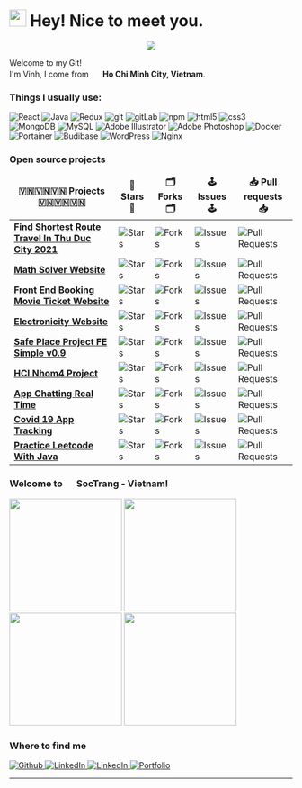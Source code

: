 <h1><img src="https://emojis.slackmojis.com/emojis/images/1531849430/4246/blob-sunglasses.gif?1531849430" width="30"/> Hey! Nice to meet you.</h1>

<div id="header" align="center">
<img src="https://media.giphy.com/media/mTPjPA6SSXgTsnZ1Dh/giphy.gif">
</div>

<p>Welcome to my Git! </br> I'm Vinh, I come from <img src="https://user-images.githubusercontent.com/70852643/205022108-d4ff07fe-cda6-48bd-83c0-85519708e889.png" width="17"/> <b>Ho Chi Minh City, Vietnam</b>. </p>
<h3>Things I usually use:</h3>
<p>
  <img alt="React" src="https://img.shields.io/badge/-React-45b8d8?style=flat-square&logo=react&logoColor=white" />
<img alt="Java" src="https://img.shields.io/badge/-Java-42bad8?style=flat-square&logo=react&logoColor=white" />
  <img alt="Redux" src="https://img.shields.io/badge/-Redux-764ABC?style=flat-square&logo=redux&logoColor=white" />
  <img alt="git" src="https://img.shields.io/badge/-Git-F05032?style=flat-square&logo=git&logoColor=white" />
  <img alt="gitLab" src="https://img.shields.io/badge/-Gitlab-F35555?style=flat-square&logo=gitlab&logoColor=white" />
  <img alt="npm" src="https://img.shields.io/badge/-NPM-CB3837?style=flat-square&logo=npm&logoColor=white" />
  <img alt="html5" src="https://img.shields.io/badge/-HTML5-E34F26?style=flat-square&logo=html5&logoColor=white" />
  <img alt="css3" src="https://img.shields.io/badge/-CSS3-C32323?style=flat-square&logo=css3&logoColor=white" />
  <img alt="MongoDB" src="https://img.shields.io/badge/-MongoDB-13aa52?style=flat-square&logo=mongodb&logoColor=white" />
  <img alt="MySQL" src="https://img.shields.io/badge/MySQL-E12345?style=flat-square&logo=mysql&logoColor=white"/>
  <img alt="Adobe Illustrator" src="https://img.shields.io/badge/Adobe-Illustrator-A23433?style=flat-square&logo=illustrator&logoColor=white"/>
  <img alt="Adobe Photoshop" src="https://img.shields.io/badge/Adobe-Photoshop-B21244?style=flat-square&logo=photoshop&logoColor=white"/>
<img alt="Docker" src="https://img.shields.io/badge/-Docker-0ac6ff?style=flat-square&logo=docker&logoColor=white" />
<img alt="Portainer" src="https://img.shields.io/badge/-Portainer-0a1bff?style=flat-square&logo=portainer&logoColor=white" />
	<img alt="Budibase" src="https://img.shields.io/badge/-Budibase-131314?style=flat-square&logo=budibase&logoColor=white" />
	<img alt="WordPress" src="https://img.shields.io/badge/-WordPress-080852?style=flat-square&logo=wordpress&logoColor=white" />
	<img alt="Nginx" src="https://img.shields.io/badge/-Nginx-f05213?style=flat-square&logo=nginx&logoColor=white" />
</p>
<h3>Open source projects</h3>
<table>
  <thead align="center">
    <tr border: none;>
      <td><b>️🇻🇳🇻🇳🇻🇳 Projects 🇻🇳🇻🇳🇻🇳</b></td>
      <td><b>🌟 Stars 🌟</b></td>
      <td><b>🗂 Forks 🗂</b></td>
      <td><b>🕹 Issues 🕹</b></td>
      <td><b>📥 Pull requests 📥</b></td>
    </tr>
  </thead>
  <tbody>
    <tr>
      <td><a href="https://github.com/lequocvinh15042001/Find-Shortest-Route-Travel-In-Thu-Duc-City-2021"><b>Find Shortest Route Travel In Thu Duc City 2021</b></a></td>
      <td><img alt="Stars" src="https://img.shields.io/github/stars/lequocvinh15042001/Find-Shortest-Route-Travel-In-Thu-Duc-City-2021?style=flat-square&labelColor=343b41"/></td>
      <td><img alt="Forks" src="https://img.shields.io/github/forks/lequocvinh15042001/Find-Shortest-Route-Travel-In-Thu-Duc-City-2021?style=flat-square&labelColor=343b41"/></td>
      <td><img alt="Issues" src="https://img.shields.io/github/issues/lequocvinh15042001/Find-Shortest-Route-Travel-In-Thu-Duc-City-2021?style=flat-square&labelColor=343b41"/></td>
      <td><img alt="Pull Requests" src="https://img.shields.io/github/issues-pr/lequocvinh15042001/Find-Shortest-Route-Travel-In-Thu-Duc-City-2021?style=flat-square&labelColor=343b41"/></td>
    </tr>
	<tr>
      <td><a href="https://github.com/lequocvinh15042001/mathSolverVN"><b>Math Solver Website</b></a></td>
      <td><img alt="Stars" src="https://img.shields.io/github/stars/lequocvinh15042001/mathSolverVN?style=flat-square&labelColor=343b41"/></td>
      <td><img alt="Forks" src="https://img.shields.io/github/forks/lequocvinh15042001/mathSolverVN?style=flat-square&labelColor=343b41"/></td>
      <td><img alt="Issues" src="https://img.shields.io/github/issues/lequocvinh15042001/mathSolverVN?style=flat-square&labelColor=343b41"/></td>
      <td><img alt="Pull Requests" src="https://img.shields.io/github/issues-pr/lequocvinh15042001/mathSolverVN?style=flat-square&labelColor=343b41"/></td>
    </tr>
    <tr>
      <td><a href="https://github.com/lequocvinh15042001/Project_movie_ticket_booking_T11"><b>Front End Booking Movie Ticket Website</b></a></td>
      <td><img alt="Stars" src="https://img.shields.io/github/stars/lequocvinh15042001/Project_movie_ticket_booking_T11?style=flat-square&labelColor=343b41"/></td>
      <td><img alt="Forks" src="https://img.shields.io/github/forks/lequocvinh15042001/Project_movie_ticket_booking_T11?style=flat-square&labelColor=343b41"/></td>
      <td><img alt="Issues" src="https://img.shields.io/github/issues/lequocvinh15042001/Project_movie_ticket_booking_T11?style=flat-square&labelColor=343b41"/></td>
      <td><img alt="Pull Requests" src="https://img.shields.io/github/issues-pr/lequocvinh15042001/Project_movie_ticket_booking_T11?style=flat-square&labelColor=343b41"/></td>
    </tr>
    <tr>
      <td><a href="https://github.com/lequocvinh15042001/ui-linhkiendientuweb"><b>Electronicity Website</b></a></td>
      <td><img alt="Stars" src="https://img.shields.io/github/stars/lequocvinh15042001/ui-linhkiendientuweb?style=flat-square&labelColor=343b41"/></td>
      <td><img alt="Forks" src="https://img.shields.io/github/forks/lequocvinh15042001/ui-linhkiendientuweb?style=flat-square&labelColor=343b41"/></td>
      <td><img alt="Issues" src="https://img.shields.io/github/issues/lequocvinh15042001/ui-linhkiendientuweb?style=flat-square&labelColor=343b41"/></td>
      <td><img alt="Pull Requests" src="https://img.shields.io/github/issues-pr/lequocvinh15042001/ui-linhkiendientuweb?style=flat-square&labelColor=343b41"/></td>
    </tr>
    <tr>
      <td><a href="https://github.com/lequocvinh15042001/safep"><b>Safe Place Project FE Simple v0.9</b></a></td>
      <td><img alt="Stars" src="https://img.shields.io/github/stars/lequocvinh15042001/safep?style=flat-square&labelColor=343b41"/></td>
      <td><img alt="Forks" src="https://img.shields.io/github/forks/lequocvinh15042001/safep?style=flat-square&labelColor=343b41"/></td>
      <td><img alt="Issues" src="https://img.shields.io/github/issues/lequocvinh15042001/safep?style=flat-square&labelColor=343b41"/></td>
      <td><img alt="Pull Requests" src="https://img.shields.io/github/issues-pr/lequocvinh15042001/safep?style=flat-square&labelColor=343b41"/></td>
    </tr>
	  <tr>
      <td><a href="https://github.com/lequocvinh15042001/HCI_Nhom4_Project"><b>HCI Nhom4 Project</b></a></td>
      <td><img alt="Stars" src="https://img.shields.io/github/stars/lequocvinh15042001/HCI_Nhom4_Project?style=flat-square&labelColor=343b41"/></td>
      <td><img alt="Forks" src="https://img.shields.io/github/forks/lequocvinh15042001/HCI_Nhom4_Project?style=flat-square&labelColor=343b41"/></td>
      <td><img alt="Issues" src="https://img.shields.io/github/issues/lequocvinh15042001/HCI_Nhom4_Project?style=flat-square&labelColor=343b41"/></td>
      <td><img alt="Pull Requests" src="https://img.shields.io/github/issues-pr/lequocvinh15042001/HCI_Nhom4_Project?style=flat-square&labelColor=343b41"/></td>
    </tr>
	<tr>
      <td><a href="https://github.com/lequocvinh15042001/DO_AN_MOBILE_CHATTING_APP_REALTIME"><b>App Chatting Real Time</b></a></td>
      <td><img alt="Stars" src="https://img.shields.io/github/stars/lequocvinh15042001/DO_AN_MOBILE_CHATTING_APP_REALTIME?style=flat-square&labelColor=343b41"/></td>
      <td><img alt="Forks" src="https://img.shields.io/github/forks/lequocvinh15042001/DO_AN_MOBILE_CHATTING_APP_REALTIME?style=flat-square&labelColor=343b41"/></td>
      <td><img alt="Issues" src="https://img.shields.io/github/issues/lequocvinh15042001/DO_AN_MOBILE_CHATTING_APP_REALTIME?style=flat-square&labelColor=343b41"/></td>
      <td><img alt="Pull Requests" src="https://img.shields.io/github/issues-pr/lequocvinh15042001/DO_AN_MOBILE_CHATTING_APP_REALTIME?style=flat-square&labelColor=343b41"/></td>
    </tr>
<tr>
      <td><a href="https://github.com/lequocvinh15042001/Covid-19-App-Tracking"><b>Covid 19 App Tracking</b></a></td>
      <td><img alt="Stars" src="https://img.shields.io/github/stars/lequocvinh15042001/Covid-19-App-Tracking?style=flat-square&labelColor=343b41"/></td>
      <td><img alt="Forks" src="https://img.shields.io/github/forks/lequocvinh15042001/Covid-19-App-Tracking?style=flat-square&labelColor=343b41"/></td>
      <td><img alt="Issues" src="https://img.shields.io/github/issues/lequocvinh15042001/Covid-19-App-Tracking?style=flat-square&labelColor=343b41"/></td>
      <td><img alt="Pull Requests" src="https://img.shields.io/github/issues-pr/lequocvinh15042001/Covid-19-App-Tracking?style=flat-square&labelColor=343b41"/></td>
    </tr>
	  
<tr>
      <td><a href="https://github.com/lequocvinh15042001/leetcode"><b>Practice Leetcode With Java</b></a></td>
      <td><img alt="Stars" src="https://img.shields.io/github/stars/lequocvinh15042001/leetcode?style=flat-square&labelColor=343b41"/></td>
      <td><img alt="Forks" src="https://img.shields.io/github/forks/lequocvinh15042001/leetcode?style=flat-square&labelColor=343b41"/></td>
      <td><img alt="Issues" src="https://img.shields.io/github/issues/lequocvinh15042001/leetcode?style=flat-square&labelColor=343b41"/></td>
      <td><img alt="Pull Requests" src="https://img.shields.io/github/issues-pr/lequocvinh15042001/leetcode?style=flat-square&labelColor=343b41"/></td>
    </tr>
  </tbody>
</table>

<h3>Welcome to <img src="https://user-images.githubusercontent.com/70852643/205022108-d4ff07fe-cda6-48bd-83c0-85519708e889.png" width="17"/> SocTrang - Vietnam! </h3>
<p>
	<img width="200" src="https://upload.wikimedia.org/wikipedia/commons/5/5f/B%C6%B0u_%C4%91i%E1%BB%87n_S%C3%B3c_Tr%C4%83ng.jpg" /> 
	<img width="200" src="https://vcdn1-dulich.vnecdn.net/2021/02/23/tuong-phat-nam-som-rong.jpg?w=1200&h=0&q=100&dpr=1&fit=crop&s=FOwxi2_K9VhTjLD06TpOSg" /> 
	<img width="200" src="https://thamhiemmekong.com/wp-content/uploads/2020/05/cu-lao-dung-soc-trang.jpg" />
	<img width="200" src="https://hilmedia.vn/wp-content/uploads/2021/07/Cu-Lao-Dung-1.jpg" />
</p>
<h3>Where to find me</h3>
<p>
	<a href="https://github.com/lequocvinh15042001" target="_blank">
		<img alt="Github" src="https://img.shields.io/badge/GitHub-%2312100E.svg?&style=for-the-badge&logo=Github&logoColor=white" />
	</a> 
	<a href="https://www.linkedin.com/in/vinhlqit1541/" target="_blank">
		<img alt="LinkedIn" src="https://img.shields.io/badge/linkedin-%230077B5.svg?&style=for-the-badge&logo=linkedin&logoColor=white" />
	</a> 
	<a href="https://www.facebook.com/vinhlq.it" target="_blank">
		<img alt="LinkedIn" src="https://img.shields.io/badge/facebook-%232851A3.svg?&style=for-the-badge&logo=facebook&logoColor=white" />
	</a>
	<a href="https://62c92ffbac1c7d3ab3874f32--vinh-info.netlify.app" target="_blank">
		<img alt="Portfolio" src="https://img.shields.io/badge/vinh-portfolio-brightgreen" />
	</a>
</p>

------------
